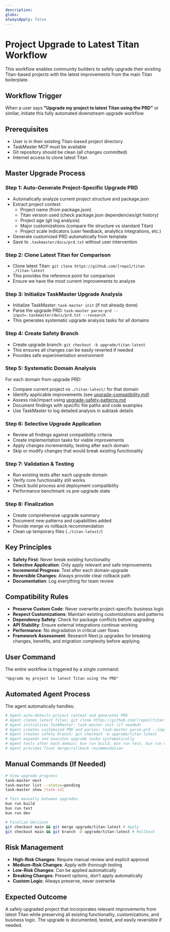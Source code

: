 ```yaml
---
description:
globs:
alwaysApply: false
---
```

# Project Upgrade to Latest Titan Workflow

This workflow enables community builders to safely upgrade their existing Titan-based projects with the latest improvements from the main Titan boilerplate.

## **Workflow Trigger**
When a user says **"Upgrade my project to latest Titan using the PRD"** or similar, initiate this fully automated downstream upgrade workflow.

## **Prerequisites**
- User is in their existing Titan-based project directory
- TaskMaster MCP must be available
- Git repository should be clean (all changes committed)
- Internet access to clone latest Titan

## **Master Upgrade Process**

### **Step 1: Auto-Generate Project-Specific Upgrade PRD**
- Automatically analyze current project structure and package.json
- Extract project context:
  - Project name (from package.json)
  - Titan version used (check package.json dependencies/git history)
  - Project age (git log analysis)
  - Major customizations (compare file structure vs standard Titan)
  - Project scale indicators (user feedback, analytics integrations, etc.)
- Generate customized PRD automatically from template
- Save to `.taskmaster/docs/prd.txt` without user intervention

### **Step 2: Clone Latest Titan for Comparison**
- Clone latest Titan: `git clone https://github.com/[repo]/titan ./titan-latest`
- This provides the reference point for comparison
- Ensure we have the most current improvements to analyze

### **Step 3: Initialize TaskMaster Upgrade Analysis**
- Initialize TaskMaster: `task-master init` (if not already done)
- Parse the upgrade PRD: `task-master parse-prd --input=.taskmaster/docs/prd.txt --research`
- This generates systematic upgrade analysis tasks for all domains

### **Step 4: Create Safety Branch**
- Create upgrade branch: `git checkout -b upgrade/titan-latest`
- This ensures all changes can be easily reverted if needed
- Provides safe experimentation environment

### **Step 5: Systematic Domain Analysis**
For each domain from upgrade PRD:
- Compare current project vs `./titan-latest/` for that domain
- Identify applicable improvements (see [upgrade-compatibility.md](mdc:.roo/rules/upgrade-compatibility.md))
- Assess risk/impact using [upgrade-safety-patterns.md](mdc:.roo/rules/upgrade-safety-patterns.md)
- Document findings with specific file paths and code examples
- Use TaskMaster to log detailed analysis in subtask details

### **Step 6: Selective Upgrade Application**
- Review all findings against compatibility criteria
- Create implementation tasks for viable improvements
- Apply changes incrementally, testing after each domain
- Skip or modify changes that would break existing functionality

### **Step 7: Validation & Testing**
- Run existing tests after each upgrade domain
- Verify core functionality still works
- Check build process and deployment compatibility
- Performance benchmark vs pre-upgrade state

### **Step 8: Finalization**
- Create comprehensive upgrade summary
- Document new patterns and capabilities added
- Provide merge vs rollback recommendation
- Clean up temporary files (`./titan-latest/`)

## **Key Principles**
- **Safety First**: Never break existing functionality
- **Selective Application**: Only apply relevant and safe improvements
- **Incremental Progress**: Test after each domain upgrade
- **Reversible Changes**: Always provide clear rollback path
- **Documentation**: Log everything for team review

## **Compatibility Rules**
- **Preserve Custom Code**: Never overwrite project-specific business logic
- **Respect Customizations**: Maintain existing customizations and patterns
- **Dependency Safety**: Check for package conflicts before upgrading
- **API Stability**: Ensure external integrations continue working
- **Performance**: No degradation in critical user flows
- **Framework Assessment**: Research Next.js upgrades for breaking changes, benefits, and migration complexity before applying

## **User Command**
The entire workflow is triggered by a single command:

```
"Upgrade my project to latest Titan using the PRD"
```

## **Automated Agent Process**
The agent automatically handles:

```bash
# Agent auto-detects project context and generates PRD
# Agent clones latest Titan: git clone https://github.com/[repo]/titan ./titan-latest
# Agent initializes TaskMaster: task-master init (if needed)
# Agent creates customized PRD and parses: task-master parse-prd --input=.taskmaster/docs/prd.txt --research
# Agent creates safety branch: git checkout -b upgrade/titan-latest
# Agent expands and executes upgrade tasks systematically
# Agent tests after each domain: bun run build, bun run test, bun run dev
# Agent provides final merge/rollback recommendation
```

## **Manual Commands (If Needed)**
```bash
# View upgrade progress
task-master next
task-master list --status=pending
task-master show [task-id]

# Test manually between upgrades
bun run build
bun run test
bun run dev

# Finalize decision
git checkout main && git merge upgrade/titan-latest # Apply
git checkout main && git branch -D upgrade/titan-latest # Rollback
```

## **Risk Management**
- **High-Risk Changes**: Require manual review and explicit approval
- **Medium-Risk Changes**: Apply with thorough testing
- **Low-Risk Changes**: Can be applied automatically
- **Breaking Changes**: Present options, don't apply automatically
- **Custom Logic**: Always preserve, never overwrite

## **Expected Outcome**
A safely upgraded project that incorporates relevant improvements from latest Titan while preserving all existing functionality, customizations, and business logic. The upgrade is documented, tested, and easily reversible if needed.
